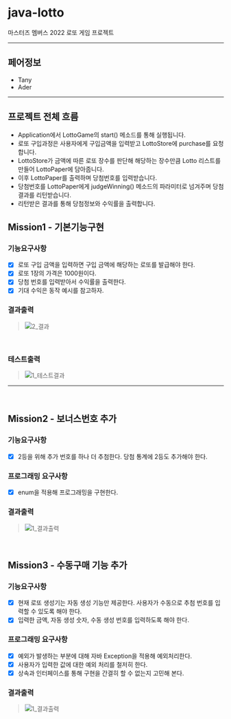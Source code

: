 # java-lotto
마스터즈 멤버스 2022 로또 게임 프로젝트
- - -

## 페어정보
- Tany
- Ader
- - -

## 프로젝트 전체 흐름
- Application에서 LottoGame의 start() 메소드를 통해 실행됩니다.
- 로또 구입과정은 사용자에게 구입금액을 입력받고 LottoStore에 purchase를 요청합니다.
- LottoStore가 금액에 따른 로또 장수를 판단해 해당하는 장수만큼 Lotto 리스트를 만들어 LottoPaper에 담아줍니다.
- 이후 LottoPaper를 출력하며 당첨번호를 입력받습니다.
- 당첨번호를 LottoPaper에게 judgeWinning() 메소드의 파라미터로 넘겨주며 당첨결과를 리턴받습니다.
- 리턴받은 결과를 통해 당첨정보와 수익률을 출력합니다.

## Mission1 - 기본기능구현
### 기능요구사항
- [x] 로또 구입 금액을 입력하면 구입 금액에 해당하는 로또를 발급해야 한다.
- [x] 로또 1장의 가격은 1000원이다.
- [x] 당첨 번호를 입력받아서 수익률을 출력한다.
- [x] 기대 수익은 동작 예시를 참고하자.

### 결과출력
> ![2_결과](https://user-images.githubusercontent.com/29879110/155084236-a78af722-2c43-4325-9244-6b0db804d071.JPG)
<br>

### 테스트출력
> ![1_테스트결과](https://user-images.githubusercontent.com/29879110/155083466-bb4a9962-af05-4f6d-9179-f9368c7b5d77.JPG)
- - -
<br>

## Mission2 - 보너스번호 추가
### 기능요구사항
- [x] 2등을 위해 추가 번호를 하나 더 추첨한다. 당첨 통계에 2등도 추가해야 한다.

### 프로그래밍 요구사항
- [x] enum을 적용해 프로그래밍을 구현한다.

### 결과출력
> ![1_결과출력](https://user-images.githubusercontent.com/29879110/155278106-3f5717ed-1885-43ba-a2ec-dcb4f10c6c4a.JPG)
<br>

## Mission3 - 수동구매 기능 추가
### 기능요구사항
- [x] 현재 로또 생성기는 자동 생성 기능만 제공한다. 사용자가 수동으로 추첨 번호를 입력할 수 있도록 해야 한다.
- [x] 입력한 금액, 자동 생성 숫자, 수동 생성 번호를 입력하도록 해야 한다.
### 프로그래밍 요구사항
- [x] 예외가 발생하는 부분에 대해 자바 Exception을 적용해 예외처리한다.
- [x] 사용자가 입력한 값에 대한 예외 처리를 철저히 한다.
- [x] 상속과 인터페이스를 통해 구현을 간결히 할 수 없는지 고민해 본다.

### 결과출력
> ![1_결과출력](https://user-images.githubusercontent.com/29879110/155676112-fd7ccf8e-9a3e-48c1-9473-20863e490827.JPG)
<br>